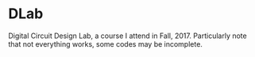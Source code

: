 # DLab
Digital Circuit Design Lab, a course I attend in Fall, 2017.
Particularly note that not everything works, some codes may be incomplete.

